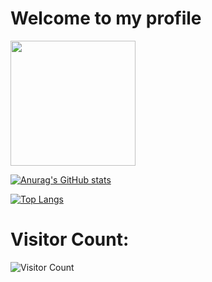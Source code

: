 <h1>Welcome to my profile</h1>
<img src="https://pbs.twimg.com/profile_images/1391180498358124544/gj3xOJ0m_400x400.jpg" width=200 height=200></img>
<br>

[![Anurag's GitHub stats](https://github-readme-stats.vercel.app/api?username=montoya086)](https://github.com/anuraghazra/github-readme-stats)
<br>

[![Top Langs](https://github-readme-stats.vercel.app/api/top-langs/?username=montoya086&layout=compact)](https://github.com/anuraghazra/github-readme-stats)

<h1>Visitor Count:</h1>

![Visitor Count](https://profile-counter.glitch.me/{montoya086}/count.svg)

